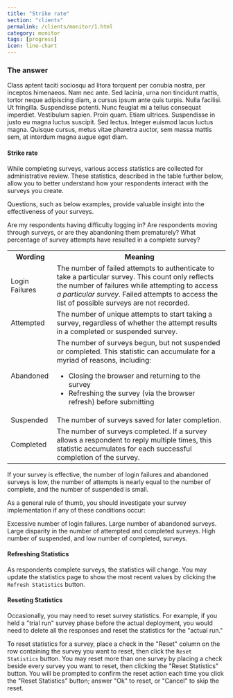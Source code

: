 ```yaml
---
title: "Strike rate"
section: "clients"
permalink: /clients/monitor/1.html
category: monitor
tags: [progress]
icon: line-chart
---
```


### The answer

Class aptent taciti sociosqu ad litora torquent per conubia nostra, per inceptos himenaeos. Nam nec ante. Sed lacinia, urna non tincidunt mattis, tortor neque adipiscing diam, a cursus ipsum ante quis turpis. Nulla facilisi. Ut fringilla. Suspendisse potenti. Nunc feugiat mi a tellus consequat imperdiet. Vestibulum sapien. Proin quam. Etiam ultrices. Suspendisse in justo eu magna luctus suscipit. Sed lectus. Integer euismod lacus luctus magna. Quisque cursus, metus vitae pharetra auctor, sem massa mattis sem, at interdum magna augue eget diam.

#### Strike rate

While completing surveys, various access statistics are collected for administrative review. These statistics, described in the table further below, allow you to better understand how your respondents interact with the surveys you create.

Questions, such as below examples, provide valuable insight into the effectiveness of your surveys.

Are my respondents having difficulty logging in?
Are respondents moving through surveys, or are they abandoning them prematurely?
What percentage of survey attempts have resulted in a complete survey?

<table class="table table-hover">
  <tr class="bg-primary">
    <th>Wording</th>
    <th>Meaning</th>
  </tr>
  <tr>
    <td>Login Failures</td>
    <td>The number of failed attempts to authenticate to take a particular survey.  This count only reflects the number of failures while attempting to access <em>a particular survey</em>.  Failed attempts to access the list of possible surveys are not recorded.</td>
  </tr>
  <tr>
    <td>Attempted</td>
    <td>The number of unique attempts to start taking a survey, regardless of whether the attempt results in a completed or suspended survey.</td>
  </tr>
  <tr>
    <td>Abandoned</td>
    <td>The number of surveys begun, but not suspended or completed.  This statistic can accumulate for a myriad of reasons, including:
      <ul>
        <li>Closing the browser and returning to the survey</li>
        <li>Refreshing the survey (via the browser refresh) before submitting</li>
      </ul>
    </td>
  </tr>
  <tr>
    <td>Suspended</td>
    <td>The number of surveys saved for later completion.</td>
  </tr>
  <tr>
    <td>Completed</td>
    <td>The number of surveys completed. If a survey allows a respondent to reply multiple times, this statistic accumulates for each successful completion of the survey.</td>
  </tr>
</table>

If your survey is effective, the number of login failures and abandoned surveys is low, the number of attempts is nearly equal to the number of complete, and the number of suspended is small.

As a general rule of thumb, you should investigate your survey implementation if any of these conditions occur:

Excessive number of login failures.
Large number of abandoned surveys.
Large disparity in the number of attempted and completed surveys.
High number of suspended, and low number of completed, surveys.

#### Refreshing Statistics

As respondents complete surveys, the statistics will change. You may update the statistics page to show the most recent values by clicking the `Refresh Statistics` button.

#### Reseting Statistics

Occasionally, you may need to reset survey statistics. For example, if you held a "trial run" survey phase before the actual deployment, you would need to delete all the responses and reset the statistics for the "actual run."

To reset statistics for a survey, place a check in the "Reset" column on the row containing the survey you want to reset, then click the `Reset Statistics` button. You may reset more than one survey by placing a check beside every survey you want to reset, then clicking the "Reset Statistics" button. You will be prompted to confirm the reset action each time you click the "Reset Statistics" button; answer "Ok" to reset, or "Cancel" to skip the reset.
